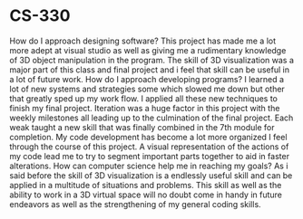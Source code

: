 # CS-330
How do I approach designing software?
This project has made me a lot more adept at visual studio as well as giving me a rudimentary knowledge of 3D object manipulation in the program. The skill of 3D visualization was a major part of this class and final project and i feel that skill can be useful in a lot of future work.
How do I approach developing programs?
I learned a lot of new systems and strategies some which slowed me down but other that greatly sped up my work flow. I applied all these new techniques to finish my final project. Iteration was a huge factor in this project with the weekly milestones all leading up to the culmination of the final project. Each weak taught a new skill that was finally combined in the 7th module for completion. My code development has become a lot more organized I feel through the course of this project. A visual representation of the actions of my code lead me to try to segment important parts together to aid in faster alterations.
How can computer science help me in reaching my goals?
As i said before the skill of 3D visualization is a endlessly useful skill and can be applied in a multitude of situations and problems. This skill as well as the ability to work in a 3D virtual space will no doubt come in handy in future endeavors as well as the strengthening of my general coding skills.
